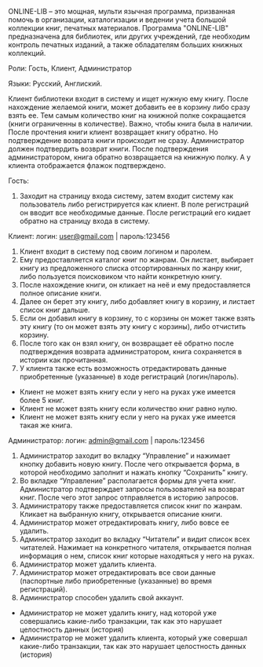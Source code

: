 ONLINE-LIB – это мощная, мульти язычная программа, призванная помочь в организации, каталогизации и ведении учета большой коллекции книг, печатных материалов. Программа "ONLINE-LIB" предназначена для библиотек, или других учреждений, где необходим контроль печатных изданий, а также обладателям больших книжных коллекций.
 
 Роли: Гость, Клиент, Администратор
 
 Языки: Русский, Англиский.
 
 Клиент библиотеки входит в систему и ищет нужную ему книгу. После нахождение желаемой книги, может добавить ее в корзину либо сразу взять ее. Тем самым количество книг на книжной полке сокращается (книги ограниченны в количестве). Важно, чтобы книга была в наличии.  После прочтения книги клиент возвращает книгу обратно. Но подтверждение возврата книги происходит не сразу. Администратор должен подтвердить возврат книги. После подтверждения администратором, книга обратно возвращается на книжную полку. А у клиента отображается флажок подтверждено.

Гость:
1. Заходит на страницу входа систему, затем входит систему как пользователь либо регистрируется как клиент. В поле регистраций он вводит все необходимые данные. После регистраций его кидает обратно на страницу входа в систему.

Клиент: логин: user@gmail.com | пароль:123456
1. Клиент входит в систему под своим логином и паролем.
2. Ему предоставляется каталог книг по жанрам. Он листает, выбирает книгу из предложенного списка отсортированных по жанру книг, либо пользуется поисковиком что найти конкретную книгу.
3. После нахождение книги, он кликает на неё и ему предоставляется полное описание книги.
4. Далее он берет эту книгу, либо добавляет книгу в корзину, и листает список книг дальше.
5. Если он добавил книгу в корзину, то с корзины он может также взять эту книгу (то он может взять эту книгу с корзины), либо отчистить корзину.
6. После того как он взял книгу, он возвращает её обратно после подтверждения возврата администратором, книга сохраняется в истории как прочитанная.
7. У клиента также есть возможность отредактировать данные приобретенные (указанные) в ходе регистраций (логин/пароль).
- Клиент не может взять книгу если у него на руках уже имеется более 5 книг.
- Клиент не может взять книгу если количество книг равно нулю.
- Клиент не может взять книгу если у него на руках уже имеется такая же книга.

Администратор: логин: admin@gmail.com | пароль:123456
1. Администратор заходит во вкладку “Управление” и нажимает кнопку добавить новую книгу. После чего открывается форма, в которой необходимо заполнит и нажать кнопку “Сохранить” книгу.
2. Во вкладке “Управление” располагается формы для учета книг. Администратор подтверждает запросы пользователей на возврат книг. После чего этот запрос отправляется в историю запросов.
3. Администратору также предоставляется список книг по жанрам. Кликает на выбранную книгу, открывается описание книги.
4. Администратор может отредактировать книгу, либо вовсе ее удалить.
5. Администратор заходит во вкладку “Читатели” и видит список всех читателей. Нажимает на конкретного читателя, открывается полная информация о нем, список книг которые находяться у него на руках.
6. Администратор может удалить клиента.
7. Администратор может отредактировать все свои данные (паспортные либо приобретенные (указанные) во время регистраций).
8. Администратор способен удалить свой аккаунт.
- Администратор не может удалить книгу, над которой уже совершались какие-либо транзакции, так как это нарушает целостность данных (история)
- Администратор не может удалить клиента, который уже совершал какие-либо транзакции, так как это нарушает целостность данных (история)


 

